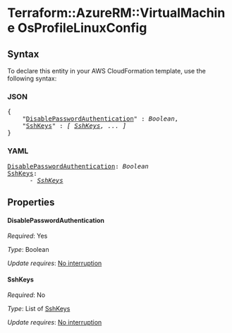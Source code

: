 # Terraform::AzureRM::VirtualMachine OsProfileLinuxConfig

## Syntax

To declare this entity in your AWS CloudFormation template, use the following syntax:

### JSON

<pre>
{
    "<a href="#disablepasswordauthentication" title="DisablePasswordAuthentication">DisablePasswordAuthentication</a>" : <i>Boolean</i>,
    "<a href="#sshkeys" title="SshKeys">SshKeys</a>" : <i>[ <a href="osprofilelinuxconfig-sshkeys.md">SshKeys</a>, ... ]</i>
}
</pre>

### YAML

<pre>
<a href="#disablepasswordauthentication" title="DisablePasswordAuthentication">DisablePasswordAuthentication</a>: <i>Boolean</i>
<a href="#sshkeys" title="SshKeys">SshKeys</a>: <i>
      - <a href="osprofilelinuxconfig-sshkeys.md">SshKeys</a></i>
</pre>

## Properties

#### DisablePasswordAuthentication

_Required_: Yes

_Type_: Boolean

_Update requires_: [No interruption](https://docs.aws.amazon.com/AWSCloudFormation/latest/UserGuide/using-cfn-updating-stacks-update-behaviors.html#update-no-interrupt)

#### SshKeys

_Required_: No

_Type_: List of <a href="osprofilelinuxconfig-sshkeys.md">SshKeys</a>

_Update requires_: [No interruption](https://docs.aws.amazon.com/AWSCloudFormation/latest/UserGuide/using-cfn-updating-stacks-update-behaviors.html#update-no-interrupt)

